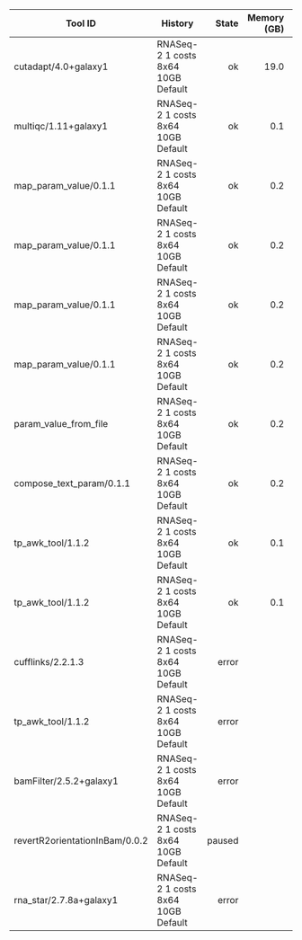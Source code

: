 | Tool ID | History | State | Memory (GB) | Runtime (sec)|
|---|---|---:|---:|---:|
| cutadapt/4.0+galaxy1 | RNASeq-2 1 costs 8x64 10GB Default | ok | 19.0 |   801 |
| multiqc/1.11+galaxy1 | RNASeq-2 1 costs 8x64 10GB Default | ok | 0.1 |     7 |
| map_param_value/0.1.1 | RNASeq-2 1 costs 8x64 10GB Default | ok | 0.2 |     4 |
| map_param_value/0.1.1 | RNASeq-2 1 costs 8x64 10GB Default | ok | 0.2 |     4 |
| map_param_value/0.1.1 | RNASeq-2 1 costs 8x64 10GB Default | ok | 0.2 |     4 |
| map_param_value/0.1.1 | RNASeq-2 1 costs 8x64 10GB Default | ok | 0.2 |     4 |
| param_value_from_file | RNASeq-2 1 costs 8x64 10GB Default | ok | 0.2 |     3 |
| compose_text_param/0.1.1 | RNASeq-2 1 costs 8x64 10GB Default | ok | 0.2 |     3 |
| tp_awk_tool/1.1.2 | RNASeq-2 1 costs 8x64 10GB Default | ok | 0.1 |     1 |
| tp_awk_tool/1.1.2 | RNASeq-2 1 costs 8x64 10GB Default | ok | 0.1 |     1 |
| cufflinks/2.2.1.3 | RNASeq-2 1 costs 8x64 10GB Default | error |  |  |
| tp_awk_tool/1.1.2 | RNASeq-2 1 costs 8x64 10GB Default | error |  |  |
| bamFilter/2.5.2+galaxy1 | RNASeq-2 1 costs 8x64 10GB Default | error |  |  |
| revertR2orientationInBam/0.0.2 | RNASeq-2 1 costs 8x64 10GB Default | paused |  |  |
| rna_star/2.7.8a+galaxy1 | RNASeq-2 1 costs 8x64 10GB Default | error |  |  |
